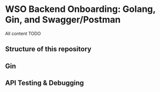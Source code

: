 # WSO Backend Onboarding: Golang, Gin, and Swagger/Postman

All content TODO

## Structure of this repository

## Gin

## API Testing & Debugging
